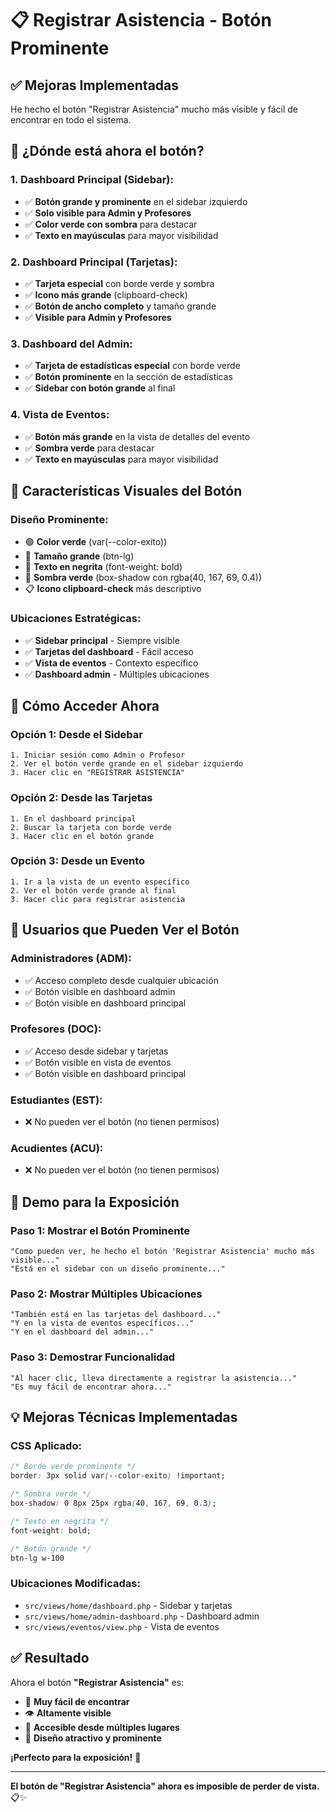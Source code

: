 # 📋 Registrar Asistencia - Botón Prominente

## ✅ **Mejoras Implementadas**

He hecho el botón "Registrar Asistencia" mucho más visible y fácil de encontrar en todo el sistema.

## 🎯 **¿Dónde está ahora el botón?**

### **1. Dashboard Principal (Sidebar):**
- ✅ **Botón grande y prominente** en el sidebar izquierdo
- ✅ **Solo visible para Admin y Profesores**
- ✅ **Color verde con sombra** para destacar
- ✅ **Texto en mayúsculas** para mayor visibilidad

### **2. Dashboard Principal (Tarjetas):**
- ✅ **Tarjeta especial** con borde verde y sombra
- ✅ **Icono más grande** (clipboard-check)
- ✅ **Botón de ancho completo** y tamaño grande
- ✅ **Visible para Admin y Profesores**

### **3. Dashboard del Admin:**
- ✅ **Tarjeta de estadísticas especial** con borde verde
- ✅ **Botón prominente** en la sección de estadísticas
- ✅ **Sidebar con botón grande** al final

### **4. Vista de Eventos:**
- ✅ **Botón más grande** en la vista de detalles del evento
- ✅ **Sombra verde** para destacar
- ✅ **Texto en mayúsculas** para mayor visibilidad

## 🎨 **Características Visuales del Botón**

### **Diseño Prominente:**
- 🟢 **Color verde** (var(--color-exito))
- 📏 **Tamaño grande** (btn-lg)
- 💪 **Texto en negrita** (font-weight: bold)
- 🌟 **Sombra verde** (box-shadow con rgba(40, 167, 69, 0.4))
- 📋 **Icono clipboard-check** más descriptivo

### **Ubicaciones Estratégicas:**
- ✅ **Sidebar principal** - Siempre visible
- ✅ **Tarjetas del dashboard** - Fácil acceso
- ✅ **Vista de eventos** - Contexto específico
- ✅ **Dashboard admin** - Múltiples ubicaciones

## 🚀 **Cómo Acceder Ahora**

### **Opción 1: Desde el Sidebar**
```
1. Iniciar sesión como Admin o Profesor
2. Ver el botón verde grande en el sidebar izquierdo
3. Hacer clic en "REGISTRAR ASISTENCIA"
```

### **Opción 2: Desde las Tarjetas**
```
1. En el dashboard principal
2. Buscar la tarjeta con borde verde
3. Hacer clic en el botón grande
```

### **Opción 3: Desde un Evento**
```
1. Ir a la vista de un evento específico
2. Ver el botón verde grande al final
3. Hacer clic para registrar asistencia
```

## 👥 **Usuarios que Pueden Ver el Botón**

### **Administradores (ADM):**
- ✅ Acceso completo desde cualquier ubicación
- ✅ Botón visible en dashboard admin
- ✅ Botón visible en dashboard principal

### **Profesores (DOC):**
- ✅ Acceso desde sidebar y tarjetas
- ✅ Botón visible en vista de eventos
- ✅ Botón visible en dashboard principal

### **Estudiantes (EST):**
- ❌ No pueden ver el botón (no tienen permisos)

### **Acudientes (ACU):**
- ❌ No pueden ver el botón (no tienen permisos)

## 🧪 **Demo para la Exposición**

### **Paso 1: Mostrar el Botón Prominente**
```
"Como pueden ver, he hecho el botón 'Registrar Asistencia' mucho más visible..."
"Está en el sidebar con un diseño prominente..."
```

### **Paso 2: Mostrar Múltiples Ubicaciones**
```
"También está en las tarjetas del dashboard..."
"Y en la vista de eventos específicos..."
"Y en el dashboard del admin..."
```

### **Paso 3: Demostrar Funcionalidad**
```
"Al hacer clic, lleva directamente a registrar la asistencia..."
"Es muy fácil de encontrar ahora..."
```

## 💡 **Mejoras Técnicas Implementadas**

### **CSS Aplicado:**
```css
/* Borde verde prominente */
border: 3px solid var(--color-exito) !important;

/* Sombra verde */
box-shadow: 0 8px 25px rgba(40, 167, 69, 0.3);

/* Texto en negrita */
font-weight: bold;

/* Botón grande */
btn-lg w-100
```

### **Ubicaciones Modificadas:**
- `src/views/home/dashboard.php` - Sidebar y tarjetas
- `src/views/home/admin-dashboard.php` - Dashboard admin
- `src/views/eventos/view.php` - Vista de eventos

## ✅ **Resultado**

Ahora el botón **"Registrar Asistencia"** es:
- 🎯 **Muy fácil de encontrar**
- 👁️ **Altamente visible**
- 🚀 **Accesible desde múltiples lugares**
- 🎨 **Diseño atractivo y prominente**

**¡Perfecto para la exposición!** 🎉

---

**El botón de "Registrar Asistencia" ahora es imposible de perder de vista.** 📋✨ 